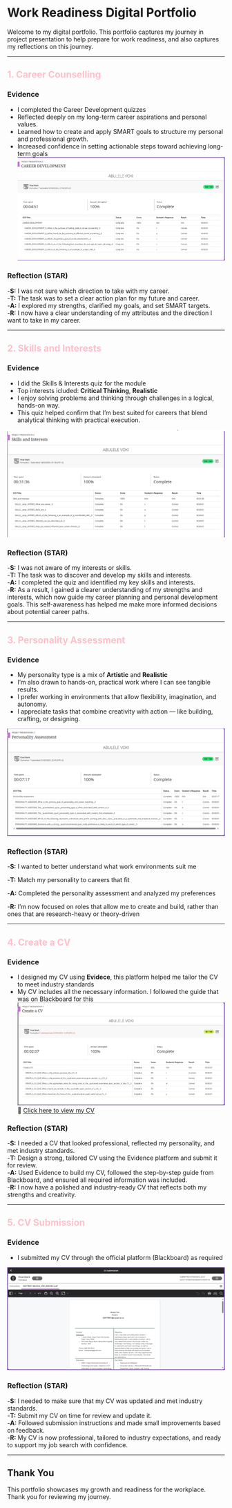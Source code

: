 # Work Readiness Digital Portfolio
Welcome to my digital portfolio. This portfolio captures my journey in project presentation  to help prepare for work readiness, and also captures my reflections on this journey.

------------------------------------------------------------------------------------------------------------------------------------------------------------------------------------


## <span style="color:pink">1. Career Counselling</span>

### Evidence
- I completed the Career Development quizzes  
- Reflected deeply on my long-term career aspirations and personal values.
- Learned how to create and apply SMART goals to structure my personal and professional growth.
- Increased confidence in setting actionable steps toward achieving long-term goals
![Career Development](./Career%20Development.png)

### Reflection (STAR)
-**S:** I was not sure which direction to take with my career.  
-**T:** The task was to set a clear action plan for my future and career.  
-**A:** I explored my strengths, clarified my goals, and set SMART targets.  
-**R:** I now have a clear understanding of my attributes and the direction I want to take in my career.


---

## <span style="color:pink">2. Skills and Interests</span>

### Evidence
- I did the Skills & Interests quiz for the module
- Top interests icluded: **Critical Thinking**, **Realistic**
- I enjoy solving problems and thinking through challenges in a logical, hands-on way.
- This quiz helped confirm that I’m best suited for careers that blend analytical thinking with practical execution.



![Skills and Interests](./Skills%20and%20Interests.png)

### Reflection (STAR)
-**S:** I was not aware of my interests or skills.  
-**T:** The task was to discover and develop my skills and interests.  
-**A:** I completed the quiz and identified my key skills and interests.  
-**R:** As a result, I gained a clearer understanding of my strengths and interests, which now guide my career planning and personal development goals. This self-awareness has helped me make more informed decisions about potential career paths.


---

## <span style="color:pink">3. Personality Assessment</span>

### Evidence
- My personality type is a mix of **Artistic** and **Realistic**
- I’m also drawn to hands-on, practical work where I can see tangible results.
- I prefer working in environments that allow flexibility, imagination, and autonomy.
- I appreciate tasks that combine creativity with action — like building, crafting, or designing.



![Personality Assesment](./Personality%20Assesment.png)

### Reflection (STAR)
-**S:** I wanted to better understand what work environments suit me 

-**T:** Match my personality to careers that fit  

-**A:** Completed the personality assessment and analyzed my preferences  

-**R:** I’m now focused on roles that allow me to create and build, rather than ones that are research-heavy or theory-driven

---

## <span style="color:pink">4. Create a CV</span>

### Evidence
- I designed my CV using **Evidece**, this platform helped me tailor the CV to meet industry standards 
- My CV includes all the necessary information. I followed the guide that was on Blackboard for  this 
 ![Create A CV ](./Create%20A%20CV.png)
 📄 [Click here to view my CV](./Abulele%20Voki%20Resume.pdf)
  

### Reflection (STAR)
-**S:** I needed a CV that looked professional, reflected my personality, and met industry standards.  
-**T:** Design a strong, tailored CV using the Evidence platform and submit it for review.  
-**A:** Used Evidence to build my CV, followed the step-by-step guide from Blackboard, and ensured all required information was included.  
-**R:** I now have a polished and industry-ready CV that reflects both my strengths and creativity.

---

## <span style="color:pink">5. CV Submission</span>

### Evidence
- I submitted my CV through the official platform (Blackboard) as required

![CV Submission](./CV%20Submission.png)

### Reflection (STAR)
-**S:** I needed to make sure that my CV was updated and met industry standards.  
-**T:** Submit my CV on time for review and update it.  
-**A:** Followed submission instructions and made small improvements based on feedback.  
-**R:** My CV is now professional, tailored to industry expectations, and ready to support my job search with confidence.



---

## Thank You

This portfolio showcases my growth and readiness for the workplace. Thank you for reviewing my journey.
